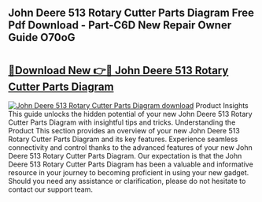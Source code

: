 ## John Deere 513 Rotary Cutter Parts Diagram Free Pdf Download - Part-C6D New Repair Owner Guide O70oG

# <h2><a href="http://dfqksga.blite.top/?on=John+Deere+513+Rotary+Cutter+Parts+Diagram">🔗Download New 👉🔴 John Deere 513 Rotary Cutter Parts Diagram</a></h2>

[![John Deere 513 Rotary Cutter Parts Diagram download](https://i.imgur.com/lujVjoI.png)](http://dfqksga.blite.top/?on=John+Deere+513+Rotary+Cutter+Parts+Diagram)
Product Insights This guide unlocks the hidden potential of your new John Deere 513 Rotary Cutter Parts Diagram with insightful tips and tricks. Understanding the Product This section provides an overview of your new John Deere 513 Rotary Cutter Parts Diagram and its key features. Experience seamless connectivity and control thanks to the advanced features of your new John Deere 513 Rotary Cutter Parts Diagram. Our expectation is that the John Deere 513 Rotary Cutter Parts Diagram has been a valuable and informative resource in your journey to becoming proficient in using your new gadget. Should you need any assistance or clarification, please do not hesitate to contact our support team.
